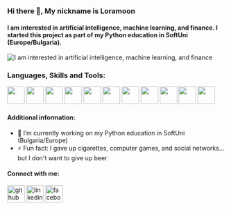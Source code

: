 ### Hi there 👋, My nickname is Loramoon
#### I am interested in artificial intelligence, machine learning, and finance. I started this project as part of my Python education in SoftUni (Europe/Bulgaria).

![I am interested in artificial intelligence, machine learning, and finance](https://thumbs.dreamstime.com/b/business-man-using-interface-screen-display-to-analyze-process-operations-artificial-intelligence-ai-system-concept-191233899.jpg)

### Languages, Skills and Tools:
 
<img src='https://www.qamadness.com/wp-content/uploads/2019/05/agile-vs-waterfall.jpg' height='40'> <img src='https://cdn.iconscout.com/icon/free/png-256/jira-282222.png' height='40'> <img src='https://encrypted-tbn0.gstatic.com/images?q=tbn:ANd9GcRRQjpkISS5b3G2wSUDeQyA_UItgkv5cJfTyw&usqp=CAU' height='40'> <img src='https://encrypted-tbn0.gstatic.com/images?q=tbn:ANd9GcQl3cb8TOnSne_PBG6K10prLAI3pr6FR_JLTw&usqp=CAU' height='40'> <img src='https://upload.wikimedia.org/wikipedia/commons/thumb/1/18/Antu_application-xsd.svg/1200px-Antu_application-xsd.svg.png' height='40'>  <img src='https://encrypted-tbn0.gstatic.com/images?q=tbn:ANd9GcTIvKWumGi0MpbXxjjH_aAAoRILITccyq2oBe2JcZ71S_74zYckAe8rR43zGH8wKX3-dFc&usqp=CAU' height='40'> <img src='https://cdn-icons-png.flaticon.com/512/103/103093.png' height='40'> <img src='https://miro.medium.com/max/440/1*J3G3akaMpUOLegw0p0qthA.png' height='40'> <img src='https://user-images.githubusercontent.com/2676579/34940598-17cc20f0-f9be-11e7-8c6d-f0190d502d64.png' height='40'> <img src='https://logovectorseek.com/wp-content/uploads/2020/09/soapui-supported-by-smartbear-logo-vector.png' height='40'> <img src='https://openwhisk.apache.org/images/runtimes/icon-python-text-color-horz.png' height='40'>

#### Additional information:

- 🔭 I’m currently working on my Python education in SoftUni (Bulgaria/Europe) 
- ⚡ Fun fact: I gave up cigarettes, computer games, and social networks... but I don't want to give up beer 


#### Connect with me: 

[<img src='https://cdn.jsdelivr.net/npm/simple-icons@3.0.1/icons/github.svg' alt='github' height='40'>](https://github.com/loramoon)  [<img src='https://cdn.jsdelivr.net/npm/simple-icons@3.0.1/icons/linkedin.svg' alt='linkedin' height='40'>](https://www.linkedin.com/in/violeta-atanasova-6123548/)  [<img src='https://cdn.jsdelivr.net/npm/simple-icons@3.0.1/icons/facebook.svg' alt='facebook' height='40'>](https://www.facebook.com/100079937106125)  

